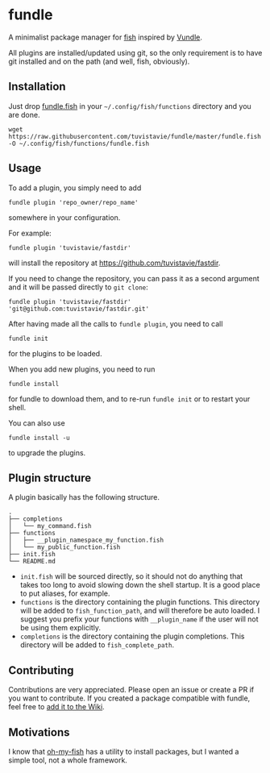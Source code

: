# fundle

A minimalist package manager for [fish](http://fishshell.com/) inspired by [Vundle](https://github.com/VundleVim/Vundle.vim).

All plugins are installed/updated using git, so the only requirement is to have
git installed and on the path (and well, fish, obviously).

## Installation

Just drop [fundle.fish](fundle.fish) in your `~/.config/fish/functions` directory and you are done.

```
wget https://raw.githubusercontent.com/tuvistavie/fundle/master/fundle.fish -O ~/.config/fish/functions/fundle.fish
```

## Usage

To add a plugin, you simply need to add

```
fundle plugin 'repo_owner/repo_name'
```

somewhere in your configuration.

For example:

```
fundle plugin 'tuvistavie/fastdir'
```

will install the repository at https://github.com/tuvistavie/fastdir.

If you need to change the repository, you can pass it as a second argument and
it will be passed directly to `git clone`:

```
fundle plugin 'tuvistavie/fastdir' 'git@github.com:tuvistavie/fastdir.git'
```

After having made all the calls to `fundle plugin`, you need to call

```
fundle init
```

for the plugins to be loaded.

When you add new plugins, you need to run

```
fundle install
```

for fundle to download them, and to re-run `fundle init` or to restart your shell.

You can also use

```
fundle install -u
```

to upgrade the plugins.

## Plugin structure

A plugin basically has the following structure.

```
.
├── completions
│   └── my_command.fish
├── functions
│   ├── __plugin_namespace_my_function.fish
│   └── my_public_function.fish
├── init.fish
└── README.md
```

* `init.fish` will be sourced directly, so it should not do anything that takes too long
  to avoid slowing down the shell startup. It is a good place to put aliases, for example.
* `functions` is the directory containing the plugin functions. This directory will
  be added to `fish_function_path`, and will therefore be auto loaded. I suggest you
  prefix your functions with `__plugin_name` if the user will not be using them explicitly.
* `completions` is the directory containing the plugin completions. This directory will
  be added to `fish_complete_path`.

## Contributing

Contributions are very appreciated. Please open an issue or create a PR if you
want to contribute.
If you created a package compatible with fundle, feel free to [add it to the Wiki](https://github.com/tuvistavie/fundle/wiki/Home/_edit).

## Motivations

I know that [oh-my-fish](https://github.com/oh-my-fish/oh-my-fish) has a utility to
install packages, but I wanted a simple tool, not a whole framework.
